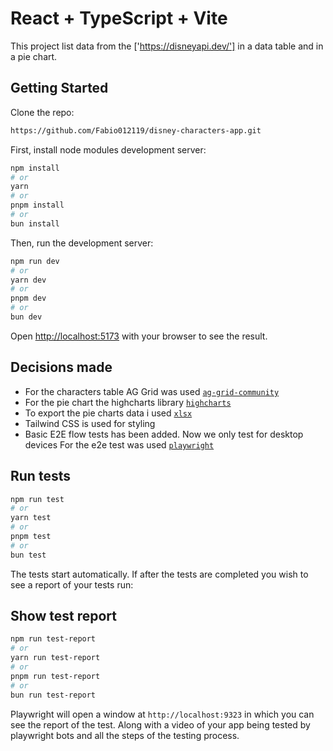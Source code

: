 # React + TypeScript + Vite

This project list data from the ['https://disneyapi.dev/'] in a data table and in a pie chart.

## Getting Started

Clone the repo:

```bash
https://github.com/Fabio012119/disney-characters-app.git
```

First, install node modules development server:

```bash
npm install
# or
yarn
# or
pnpm install
# or
bun install
```

Then, run the development server:

```bash
npm run dev
# or
yarn dev
# or
pnpm dev
# or
bun dev
```

Open [http://localhost:5173](http://localhost:5173) with your browser to see the result.

## Decisions made

- For the characters table AG Grid was used [`ag-grid-community`](https://www.npmjs.com/package/ag-grid-community)
- For the pie chart the highcharts library [`highcharts`](https://www.npmjs.com/package/highcharts)
- To export the pie charts data i used [`xlsx`](https://www.npmjs.com/package/xlsx)
- Tailwind CSS is used for styling
- Basic E2E flow tests has been added. Now we only test for desktop devices
  For the e2e test was used [`playwright`](https://www.npmjs.com/package/playwright)

## Run tests

```bash
npm run test
# or
yarn test
# or
pnpm test
# or
bun test
```

The tests start automatically. If after the tests are completed you wish to see a report of your tests run:

## Show test report

```bash
npm run test-report
# or
yarn run test-report
# or
pnpm run test-report
# or
bun run test-report
```

Playwright will open a window at `http://localhost:9323` in which you can see the report of the test.
Along with a video of your app being tested by playwright bots and all the steps of the testing process.
